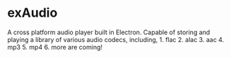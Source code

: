 # exAudio

A cross platform audio player built in Electron. Capable of storing and playing a library of various audio codecs, including, 1. flac
2. alac
3. aac 
4. mp3
5. mp4
6. more are coming!
